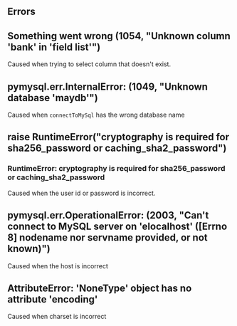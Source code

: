 ## Errors

## Something went wrong (1054, "Unknown column 'bank' in 'field list'")
Caused when trying to select column that doesn't exist.

## pymysql.err.InternalError: (1049, "Unknown database 'maydb'")
Caused when `connectToMySql` has the wrong database name

## raise RuntimeError("cryptography is required for sha256_password or caching_sha2_password")
### RuntimeError: cryptography is required for sha256_password or caching_sha2_password
Caused when the user id or password is incorrect. 

## pymysql.err.OperationalError: (2003, "Can't connect to MySQL server on 'elocalhost' ([Errno 8] nodename nor servname provided, or not known)")
Caused when the host is incorrect

## AttributeError: 'NoneType' object has no attribute 'encoding'
Caused when charset is incorrect


